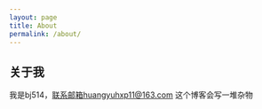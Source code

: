 ```yaml
---
layout: page
title: About
permalink: /about/
---
```


## 关于我
我是bj514，联系邮箱huangyuhxp11@163.com
这个博客会写一堆杂物
